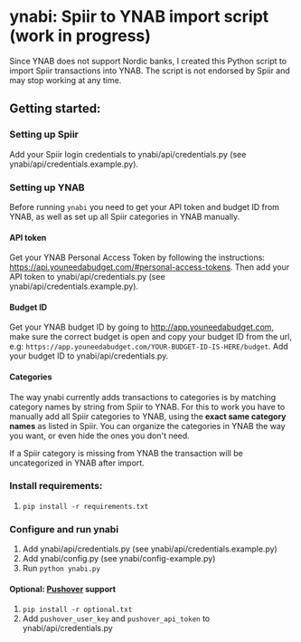 # ynabi: Spiir to YNAB import script (work in progress)

Since YNAB does not support Nordic banks, I created this Python script
to import Spiir transactions into YNAB. The script is not endorsed by Spiir
and may stop working at any time.

## Getting started:

### Setting up Spiir

Add your Spiir login credentials to ynabi/api/credentials.py
(see ynabi/api/credentials.example.py).

### Setting up YNAB

Before running `ynabi` you need to get your API token and budget ID from YNAB,
as well as set up all Spiir categories in YNAB manually.

#### API token

Get your YNAB Personal Access Token by following the instructions:
https://api.youneedabudget.com/#personal-access-tokens.
Then add your API token to ynabi/api/credentials.py
(see ynabi/api/credentials.example.py).

#### Budget ID

Get your YNAB budget ID by going to http://app.youneedabudget.com, make sure
the correct budget is open and copy your budget ID from the url, e.g:
`https://app.youneedabudget.com/YOUR-BUDGET-ID-IS-HERE/budget`. Add your budget
ID to ynabi/api/credentials.py.

#### Categories

The way ynabi currently adds transactions to categories is by matching category
names by string from Spiir to YNAB. For this to work you have to manually add
all Spiir categories to YNAB, using the **exact same category names** as listed
in Spiir. You can organize the categories in YNAB the way you want, or even hide
the ones you don't need.

If a Spiir category is missing from YNAB the transaction will be uncategorized
in YNAB after import.

### Install requirements:

1. `pip install -r requirements.txt`

### Configure and run ynabi

1. Add ynabi/api/credentials.py (see ynabi/api/credentials.example.py)
2. Add ynabi/config.py (see ynabi/config-example.py)
3. Run `python ynabi.py`

#### Optional: [Pushover](https://pushover.net/) support

1. `pip install -r optional.txt`
2. Add `pushover_user_key` and `pushover_api_token` to ynabi/api/credentials.py
